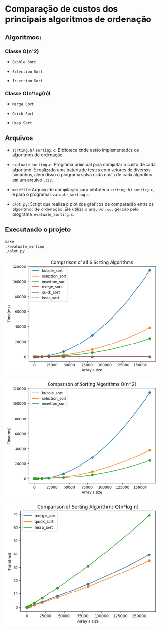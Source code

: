 # Comparação de custos dos principais algoritmos de ordenação

## Algoritmos:

### Classe O(n^2)

*	`Bubble Sort`
	
*	`Selection Sort`
	
*	`Insertion Sort`
	
### Classe O(n*log(n))
	
*	`Merge Sort`
	
*	`Quick Sort`
	
*	`Heap Sort`

## Arquivos

*	`sorting.h` \ `sorting.c`: Biblioteca onde estão implementados os algoritmos de ordenação.

*	`evaluate_sorting.c`: Programa principal para computar o custo de cada algoritmo. É realizado uma bateria de testes com vetores de diversos tamanhos, além disso o programa salva cada custo de cada algoritmo em um arquivo `.csv`.

*	`makefile`: Arquivo de compilação para biblioteca `sorting.h` \ `sorting.c`, e para o programa `evaluate_sorting.c`

*	`plot.py`: Script que realiza o plot dos gŕaficos de comparação entre os algoritmos de ordenação. Ele utiliza o arquivo `.csv` gerado pelo programa: `evaluate_sorting.c`.

## Executando o projeto

```shell
make
./evaluate_sorting
./plot.py
```



![Comparison_all](https://github.com/allan-cedric/sorting-alg/blob/master/comparison_all_graphic.png)

![Comparison_n2](https://github.com/allan-cedric/sorting-alg/blob/master/comparison_n2_graphic.png)

![Comparison_nlogn](https://github.com/allan-cedric/sorting-alg/blob/master/comparison_nlogn_graphic.png)
